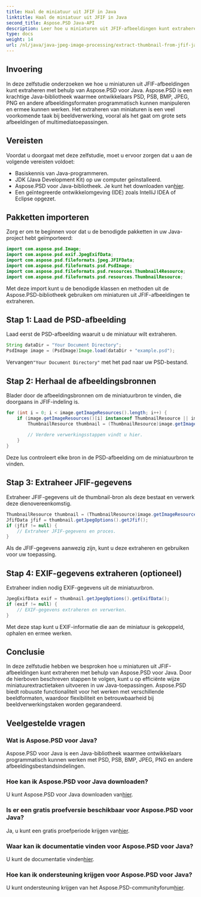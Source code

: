 ```yaml
---
title: Haal de miniatuur uit JFIF in Java
linktitle: Haal de miniatuur uit JFIF in Java
second_title: Aspose.PSD Java-API
description: Leer hoe u miniaturen uit JFIF-afbeeldingen kunt extraheren met Aspose.PSD voor Java. Uitgebreide tutorial met stapsgewijze handleiding en codevoorbeelden.
type: docs
weight: 14
url: /nl/java/java-jpeg-image-processing/extract-thumbnail-from-jfif-java/
---
```

## Invoering
In deze zelfstudie onderzoeken we hoe u miniaturen uit JFIF-afbeeldingen kunt extraheren met behulp van Aspose.PSD voor Java. Aspose.PSD is een krachtige Java-bibliotheek waarmee ontwikkelaars PSD, PSB, BMP, JPEG, PNG en andere afbeeldingsformaten programmatisch kunnen manipuleren en ermee kunnen werken. Het extraheren van miniaturen is een veel voorkomende taak bij beeldverwerking, vooral als het gaat om grote sets afbeeldingen of multimediatoepassingen.
## Vereisten
Voordat u doorgaat met deze zelfstudie, moet u ervoor zorgen dat u aan de volgende vereisten voldoet:
- Basiskennis van Java-programmeren.
- JDK (Java Development Kit) op uw computer geïnstalleerd.
-  Aspose.PSD voor Java-bibliotheek. Je kunt het downloaden van[hier](https://releases.aspose.com/psd/java/).
- Een geïntegreerde ontwikkelomgeving (IDE) zoals IntelliJ IDEA of Eclipse opgezet.
## Pakketten importeren
Zorg er om te beginnen voor dat u de benodigde pakketten in uw Java-project hebt geïmporteerd:
```java
import com.aspose.psd.Image;
import com.aspose.psd.exif.JpegExifData;
import com.aspose.psd.fileformats.jpeg.JFIFData;
import com.aspose.psd.fileformats.psd.PsdImage;
import com.aspose.psd.fileformats.psd.resources.Thumbnail4Resource;
import com.aspose.psd.fileformats.psd.resources.ThumbnailResource;
```
Met deze import kunt u de benodigde klassen en methoden uit de Aspose.PSD-bibliotheek gebruiken om miniaturen uit JFIF-afbeeldingen te extraheren.
## Stap 1: Laad de PSD-afbeelding
Laad eerst de PSD-afbeelding waaruit u de miniatuur wilt extraheren.
```java
String dataDir = "Your Document Directory";
PsdImage image = (PsdImage)Image.load(dataDir + "example.psd");
```
 Vervangen`"Your Document Directory"` met het pad naar uw PSD-bestand.
## Stap 2: Herhaal de afbeeldingsbronnen
Blader door de afbeeldingsbronnen om de miniatuurbron te vinden, die doorgaans in JFIF-indeling is.
```java
for (int i = 0; i < image.getImageResources().length; i++) {
    if (image.getImageResources()[i] instanceof ThumbnailResource || image.getImageResources()[i] instanceof Thumbnail4Resource) {
        ThumbnailResource thumbnail = (ThumbnailResource)image.getImageResources()[i];
        
        // Verdere verwerkingsstappen vindt u hier.
    }
}
```
Deze lus controleert elke bron in de PSD-afbeelding om de miniatuurbron te vinden.
## Stap 3: Extraheer JFIF-gegevens
Extraheer JFIF-gegevens uit de thumbnail-bron als deze bestaat en verwerk deze dienovereenkomstig.
```java
ThumbnailResource thumbnail = (ThumbnailResource)image.getImageResources()[i];
JfifData jfif = thumbnail.getJpegOptions().getJfif();
if (jfif != null) {
    // Extraheer JFIF-gegevens en proces.
}
```
Als de JFIF-gegevens aanwezig zijn, kunt u deze extraheren en gebruiken voor uw toepassing.
## Stap 4: EXIF-gegevens extraheren (optioneel)
Extraheer indien nodig EXIF-gegevens uit de miniatuurbron.
```java
JpegExifData exif = thumbnail.getJpegOptions().getExifData();
if (exif != null) {
    // EXIF-gegevens extraheren en verwerken.
}
```
Met deze stap kunt u EXIF-informatie die aan de miniatuur is gekoppeld, ophalen en ermee werken.

## Conclusie
In deze zelfstudie hebben we besproken hoe u miniaturen uit JFIF-afbeeldingen kunt extraheren met behulp van Aspose.PSD voor Java. Door de hierboven beschreven stappen te volgen, kunt u op efficiënte wijze miniatuurextractietaken uitvoeren in uw Java-toepassingen. Aspose.PSD biedt robuuste functionaliteit voor het werken met verschillende beeldformaten, waardoor flexibiliteit en betrouwbaarheid bij beeldverwerkingstaken worden gegarandeerd.
## Veelgestelde vragen
### Wat is Aspose.PSD voor Java?
Aspose.PSD voor Java is een Java-bibliotheek waarmee ontwikkelaars programmatisch kunnen werken met PSD, PSB, BMP, JPEG, PNG en andere afbeeldingsbestandsindelingen.
### Hoe kan ik Aspose.PSD voor Java downloaden?
 U kunt Aspose.PSD voor Java downloaden van[hier](https://releases.aspose.com/psd/java/).
### Is er een gratis proefversie beschikbaar voor Aspose.PSD voor Java?
 Ja, u kunt een gratis proefperiode krijgen van[hier](https://releases.aspose.com/).
### Waar kan ik documentatie vinden voor Aspose.PSD voor Java?
 U kunt de documentatie vinden[hier](https://reference.aspose.com/psd/java/).
### Hoe kan ik ondersteuning krijgen voor Aspose.PSD voor Java?
 U kunt ondersteuning krijgen van het Aspose.PSD-communityforum[hier](https://forum.aspose.com/c/psd/34).
